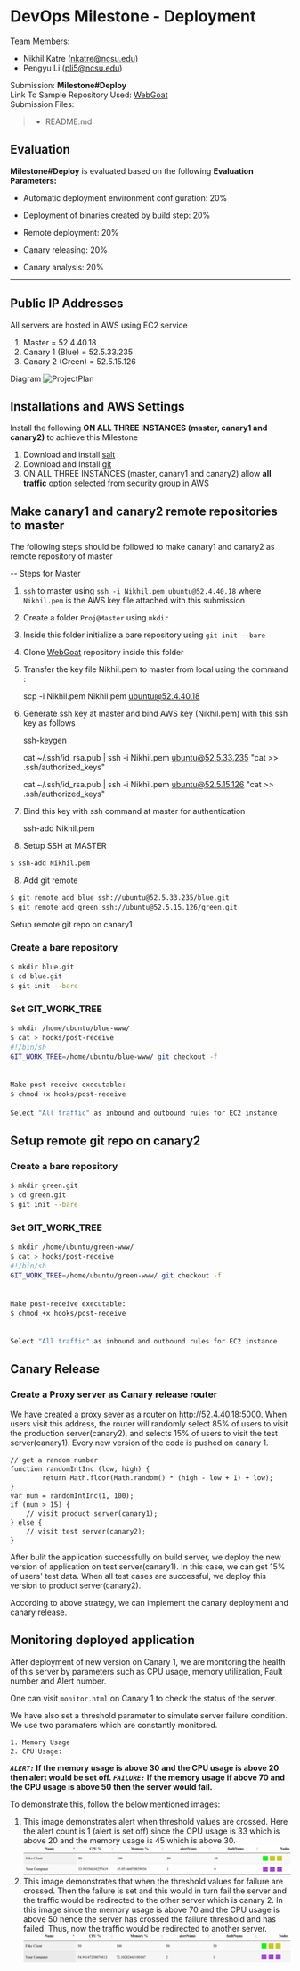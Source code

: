 DevOps Milestone - Deployment
===================
Team Members:

 - Nikhil Katre (nkatre@ncsu.edu)
 - Pengyu Li (pli5@ncsu.edu)
 
Submission: **Milestone#Deploy** <br>
Link To Sample Repository Used: [WebGoat](https://github.com/nkatre/WebGoat) <br>
Submission Files:
>  - README.md


Evaluation
-------------

**Milestone#Deploy** is evaluated based on the following
 **Evaluation Parameters:**

 - Automatic deployment environment configuration: 20%
   
 - Deployment of binaries created by build step: 20%
   
 - Remote deployment: 20%
   
 - Canary releasing: 20%
   
 - Canary analysis: 20%

----------

Public IP Addresses
-------------
All servers are hosted in AWS using EC2 service

 1. Master = 52.4.40.18
 2. Canary 1 (Blue) = 52.5.33.235
 3. Canary 2 (Green) = 52.5.15.126

Diagram
![ProjectPlan](https://github.com/nkatre/Milestone---Deploy/blob/master/outputImages/diagram1.png)


Installations and AWS Settings
-------------
Install the following **ON ALL THREE INSTANCES (master, canary1 and canary2)** to achieve this Milestone
 1.  Download and install [salt](http://docs.saltstack.com/en/latest/topics/installation/)
 2.  Download and Install [git](http://git-scm.com/book/en/v2/Getting-Started-Installing-Git)
 3. ON ALL THREE INSTANCES (master, canary1 and canary2) allow **all traffic** option selected from security group in AWS

Make canary1 and canary2 remote repositories to master
-------------
The following steps should be followed to make canary1 and canary2 as remote repository of master

-- Steps for Master
 1. `ssh` to master using `ssh -i Nikhil.pem ubuntu@52.4.40.18` where `Nikhil.pem` is the AWS key file attached with this submission
 2. Create a folder `Proj@Master` using `mkdir` 
 2. Inside this folder initialize a bare repository using `git init --bare`
 3. Clone [WebGoat](https://github.com/nkatre/WebGoat) repository inside this folder
 4. Transfer the key file Nikhil.pem to master from local using the command :

    scp -i Nikhil.pem Nikhil.pem ubuntu@52.4.40.18
 5. Generate ssh key at master and bind AWS key (Nikhil.pem) with this ssh key as follows

    ssh-keygen 

    cat ~/.ssh/id_rsa.pub | ssh -i Nikhil.pem ubuntu@52.5.33.235 "cat >> .ssh/authorized_keys"

    cat ~/.ssh/id_rsa.pub | ssh -i Nikhil.pem ubuntu@52.5.15.126 "cat >> .ssh/authorized_keys"
6. Bind this key with ssh command at master for authentication

     ssh-add Nikhil.pem

7. Setup SSH at MASTER

```bash
$ ssh-add Nikhil.pem
```

8. Add git remote

```bash
$ git remote add blue ssh://ubuntu@52.5.33.235/blue.git
$ git remote add green ssh://ubuntu@52.5.15.126/green.git
```
Setup remote git repo on canary1

### Create a bare repository

```bash
$ mkdir blue.git
$ cd blue.git
$ git init --bare
```

### Set GIT_WORK_TREE

```bash
$ mkdir /home/ubuntu/blue-www/
$ cat > hooks/post-receive
#!/bin/sh
GIT_WORK_TREE=/home/ubuntu/blue-www/ git checkout -f


Make post-receive executable:
$ chmod +x hooks/post-receive

Select "All traffic" as inbound and outbound rules for EC2 instance
```

## Setup remote git repo on canary2

### Create a bare repository

```bash
$ mkdir green.git
$ cd green.git
$ git init --bare
```

### Set GIT_WORK_TREE

```bash
$ mkdir /home/ubuntu/green-www/
$ cat > hooks/post-receive
#!/bin/sh
GIT_WORK_TREE=/home/ubuntu/green-www/ git checkout -f


Make post-receive executable:
$ chmod +x hooks/post-receive


Select "All traffic" as inbound and outbound rules for EC2 instance
```
## Canary Release

### Create a Proxy server as Canary release router
We have created a proxy sever as a router on http://52.4.40.18:5000. When users visit this address, the router will randomly select 85% of users to visit the production server(canary2), and selects 15% of users to visit the test server(canary1). Every new version of the code is pushed on canary 1. 

	// get a random number
	function randomIntInc (low, high) {
    		return Math.floor(Math.random() * (high - low + 1) + low);
	}
	var num = randomIntInc(1, 100);
	if (num > 15) {
		// visit product server(canary1);
	} else {
		// visit test server(canary2);
	}

After bulit the application successfully on build server, we deploy the new version of application on test server(canary1). In this case, we can get 15% of users' test data. When all test cases are successful, we deploy this version to product server(canary2). 

According to above strategy, we can implement the canary deployment and canary release.

## Monitoring deployed application

After deployment of new version on Canary 1, we are monitoring the health of this server by parameters such as CPU usage, memory utilization, Fault number and Alert number.

One can visit `monitor.html` on Canary 1 to check the status of the server.

We have also set a threshold parameter to simulate server failure condition. We use two paramaters which are constantly monitored.

    1. Memory Usage
    2. CPU Usage:

***`ALERT:`* If the memory usage is above 30 and the CPU usage is above 20  then alert would be set off. *`FAILURE:`* If the memory usage if above 70 and the CPU usage is above 50 then the server would fail.**

To demonstrate this, follow the below mentioned images:

1. This image demonstrates alert when threshold values are crossed. Here the alert count is 1 (alert is set off) since the CPU usage is 33 which is above 20 and the memory usage is 45 which is above 30.
![Alert](https://github.com/nkatre/Milestone---Deploy/blob/master/outputImages/result1.png)
2. This image demonstrates that when the threshold values for failure are crossed. Then the failure is set and this would in turn fail the server and the traffic would be redirected to the other server which is canary 2. In this image since the memory usage is above 70 and the CPU usage is above 50 hence the server has crossed the failure threshold and has failed. Thus, now the traffic would be redirected to another server.
![Failure](https://github.com/nkatre/Milestone---Deploy/blob/master/outputImages/result3.png)



